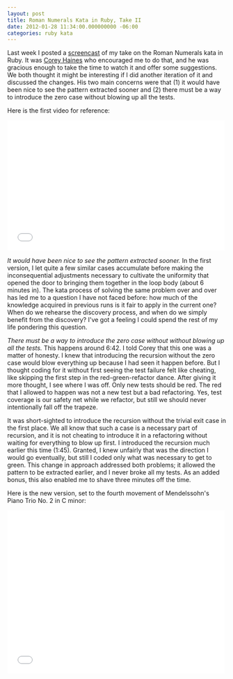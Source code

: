 ```yaml
---
layout: post
title: Roman Numerals Kata in Ruby, Take II
date: 2012-01-28 11:34:00.000000000 -06:00
categories: ruby kata
---
```

Last week I posted a <a href="/geek-ballet-roman-numerals-kata-in-ruby/">screencast</a> of my take on the Roman Numerals kata in Ruby. It was <a href="http://coreyhaines.com" target="_blank">Corey Haines</a> who encouraged me to do that, and he was gracious enough to take the time to watch it and offer some suggestions. We both thought it might be interesting if I did another iteration of it and discussed the changes. His two main concerns were that (1) it would have been nice to see the pattern extracted sooner and (2) there must be a way to introduce the zero case without blowing up all the tests.

Here is the first video for reference:

<iframe src="//player.vimeo.com/video/35429698" width="500" height="300" frameborder="0" webkitallowfullscreen mozallowfullscreen allowfullscreen></iframe>

<em>It would have been nice to see the pattern extracted sooner.</em> In the first version, I let quite a few similar cases accumulate before making the inconsequential adjustments necessary to cultivate the uniformity that opened the door to bringing them together in the loop body (about 6 minutes in). The kata process of solving the same problem over and over has led me to a question I have not faced before: how much of the knowledge acquired in previous runs is it fair to apply in the current one? When do we rehearse the discovery process, and when do we simply benefit from the discovery? I've got a feeling I could spend the rest of my life pondering this question.

<em>There must be a way to introduce the zero case without without blowing up all the tests.</em> This happens around 6:42. I told Corey that this one was a matter of honesty. I knew that introducing the recursion without the zero case would blow everything up because I had seen it happen before. But I thought coding for it without first seeing the test failure felt like cheating, like skipping the first step in the red-green-refactor dance. After giving it more thought, I see where I was off. Only new tests should be red. The red that I allowed to happen was not a new test but a bad refactoring. Yes, test coverage is our safety net while we refactor, but still we should never intentionally fall off the trapeze.

It was short-sighted to introduce the recursion without the trivial exit case in the first place. We all know that such a case is a necessary part of recursion, and it is not cheating to introduce it in a refactoring without waiting for everything to blow up first. I introduced the recursion much earlier this time (1:45). Granted, I knew unfairly that was the direction I would go eventually, but still I coded only what was necessary to get to green. This change in approach addressed both problems; it allowed the pattern to be extracted earlier, and I never broke all my tests. As an added bonus, this also enabled me to shave three minutes off the time.

Here is the new version, set to the fourth movement of Mendelssohn's Piano Trio No. 2 in C minor:

<iframe src="//player.vimeo.com/video/35798908" width="500" height="375" frameborder="0" webkitallowfullscreen mozallowfullscreen allowfullscreen></iframe>

